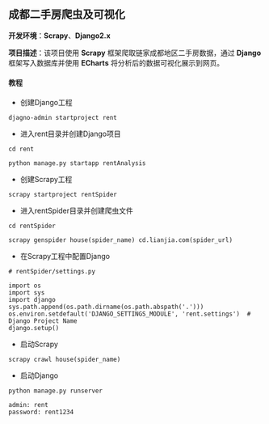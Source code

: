 ## 成都⼆⼿房爬⾍及可视化

**开发环境**：**Scrapy**、**Django2.x**

**项⽬描述**：该项⽬使⽤ **Scrapy** 框架爬取链家成都地区⼆⼿房数据，通过 **Django** 框架写⼊数据库并使⽤ **ECharts** 将分析后的数据可视化展⽰到⽹⻚。

#### 教程

- 创建Django工程

```
djagno-admin startproject rent
```
- 进入rent目录并创建Django项目

```
cd rent

python manage.py startapp rentAnalysis
```
- 创建Scrapy工程
```
scrapy startproject rentSpider
```
- 进入rentSpider目录并创建爬虫文件
```
cd rentSpider

scrapy genspider house(spider_name) cd.lianjia.com(spider_url)
```
- 在Scrapy工程中配置Django

```
# rentSpider/settings.py

import os
import sys
import django
sys.path.append(os.path.dirname(os.path.abspath('.')))
os.environ.setdefault('DJANGO_SETTINGS_MODULE', 'rent.settings')  # Django Project Name
django.setup()
```
- 启动Scrapy

```
scrapy crawl house(spider_name)
```
- 启动Django

```
python manage.py runserver
```

```
admin: rent
password: rent1234
```
